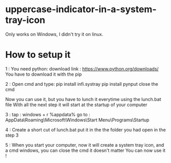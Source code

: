 # uppercase-indicator-in-a-system-tray-icon
Only works on Windows, I didn't try it on linux.



# How to setup it
1 : 
You need python:
download link : https://www.python.org/downloads/
You have to download it with the pip

2 : 
Open cmd and type:
pip install infi.systray
pip install pynput
close the cmd

Now you can use it, but you have to lunch it everytime using the lunch.bat file
With all the next step it will start at the startup of your computer

3 :
tap : windows + r
%appdata%
go to : AppData\Roaming\Microsoft\Windows\Start Menu\Programs\Startup

4 : 
Create a short cut of lunch.bat
put it in the the folder you had open in the step 3

5 : 
When you start your computer,  now it will create a system tray icon, and a cmd windows, you can close the cmd it doesn't matter
You can now use it !
